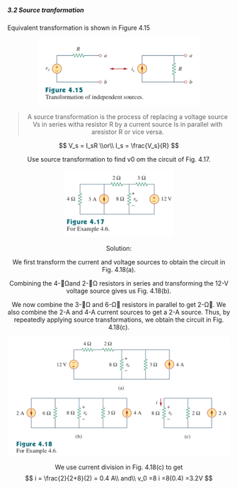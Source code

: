##### 3.2 Source tranformation

Equivalent transformation is shown in Figure 4.15

<div align=center><img src="Figure 4.15.png" style="zoom:80%;" />


> A source transformation is the process of replacing a voltage source Vs in series witha resistor R by a current source Is in parallel with aresistor R or vice versa.

$$
V_s = I_sR
\\or\\
I_s = \frac{V_s}{R}
$$

Use source transformation to find v0 om the circuit of Fig. 4.17.

<div align=center><img src="Figure 4.17.png" style="zoom:80%;" />


Solution:

We first transform the current and voltage sources to obtain the circuit in Fig. 4.18(a). 

Combining the 4-􏰅Ωand 2-􏰅Ω resistors in series and transforming the 12-V voltage source gives us Fig. 4.18(b).

 We now combine the 3-􏰅Ω and 6-Ω􏰅 resistors in parallel to get 2-Ω􏰅. We also combine the 2-A and 4-A current sources to get a 2-A source. Thus, by repeatedly applying source transformations, we obtain the circuit in Fig. 4.18(c).

<div align=center><img src="Figure 4.18.png" style="zoom:80%;" />

We use current division in Fig. 4.18(c) to get
$$
i = \frac{2}{2+8}(2) = 0.4 A\\
and\\
v_0 =8 i =8(0.4) =3.2V
$$
